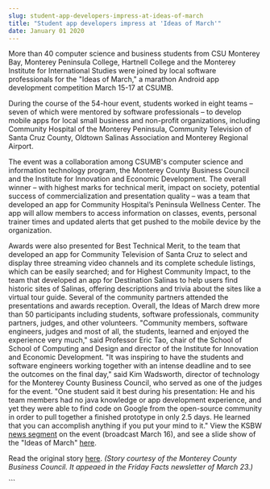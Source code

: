 ```yaml
---
slug: student-app-developers-impress-at-ideas-of-march
title: "Student app developers impress at 'Ideas of March'"
date: January 01 2020
---
```


 
<p>
  More than 40 computer science and business students from CSU Monterey Bay,
  Monterey Peninsula College, Hartnell College and the Monterey Institute for
  International Studies were joined by local software professionals for the
  "Ideas of March," a marathon Android app development competition March 15-17
  at CSUMB.
</p>
<p>
  During the course of the 54-hour event, students worked in eight teams – seven
  of which were mentored by software professionals – to develop mobile apps for
  local small business and non-profit organizations, including Community
  Hospital of the Monterey Peninsula, Community Television of Santa Cruz County,
  Oldtown Salinas Association and Monterey Regional Airport.
</p>
<p>
  The event was a collaboration among CSUMB's computer science and information
  technology program, the Monterey County Business Council and the Institute for
  Innovation and Economic Development. The overall winner – with highest marks
  for technical merit, impact on society, potential success of commercialization
  and presentation quality – was a team that developed an app for Community
  Hospital’s Peninsula Wellness Center. The app will allow members to access
  information on classes, events, personal trainer times and updated alerts that
  get pushed to the mobile device by the organization.
</p>
<p>
  Awards were also presented for Best Technical Merit, to the team that
  developed an app for Community Television of Santa Cruz to select and display
  three streaming video channels and its complete schedule listings, which can
  be easily searched; and for Highest Community Impact, to the team that
  developed an app for Destination Salinas to help users find historic sites of
  Salinas, offering descriptions and trivia about the sites like a virtual tour
  guide. Several of the community partners attended the presentations and awards
  reception. Overall, the Ideas of March drew more than 50 participants
  including students, software professionals, community partners, judges, and
  other volunteers. "Community members, software engineers, judges and most of
  all, the students, learned and enjoyed the experience very much," said
  Professor Eric Tao, chair of the School of School of Computing and Design and
  director of the Institute for Innovation and Economic Development. "It was
  inspiring to have the students and software engineers working together with an
  intense deadline and to see the outcomes on the final day," said Kim
  Wadsworth, director of technology for the Monterey County Business Council,
  who served as one of the judges for the event. "One student said it best
  during his presentation: He and his team members had no java knowledge or app
  development experience, and yet they were able to find code on Google from the
  open-source community in order to pull together a finished prototype in only
  2.5 days. He learned that you can accomplish anything if you put your mind to
  it." View the KSBW
  <a
    href="//www.ksbw.com/news/central-california/monterey/Get-your-app-on-CSUMB-hosts-app-invention-event/-/5738820/9401890/-/3vkgjpz/-/index.html"
    >news segment</a
  >
  on the event (broadcast March 16), and see a slide show of the "Ideas of
  March"
  <a
    href="https://picasaweb.google.com/soitcd/IdeasOfMarchAndroidAPPDevCompetition#slideshow/5721327161426757954"
    >here</a
  >.
</p>
<p>
  Read the original story
  <a
    href="https://news.csumb.edu/news/2012/feb/20/mobile-app-competition-starts-march-15"
    >here</a
  >.
  <em
    >(Story courtesy of the Monterey County Business Council. It appeaed in the
    Friday Facts newsletter of March 23.)</em
  >
</p>
```
